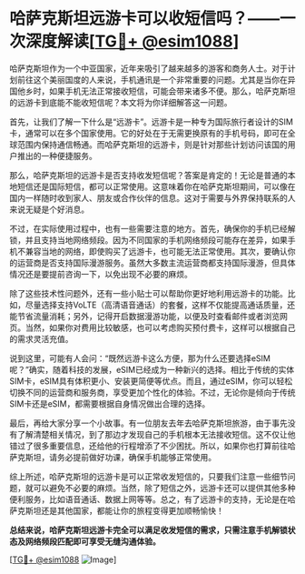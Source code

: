 # 哈萨克斯坦远游卡可以收短信吗？——一次深度解读[[TG💪+ @esim1088](https://t.me/s/esim1088)]

哈萨克斯坦作为一个中亚国家，近年来吸引了越来越多的游客和商务人士。对于计划前往这个美丽国度的人来说，手机通讯是一个非常重要的问题。尤其是当你在异国他乡时，如果手机无法正常接收短信，可能会带来诸多不便。那么，哈萨克斯坦的远游卡到底能不能收短信呢？本文将为你详细解答这一问题。

首先，让我们了解一下什么是“远游卡”。远游卡是一种专为国际旅行者设计的SIM卡，通常可以在多个国家使用。它的好处在于无需更换原有的手机号码，即可在全球范围内保持通信畅通。而哈萨克斯坦的远游卡，则是针对那些计划访问该国的用户推出的一种便捷服务。

那么，哈萨克斯坦的远游卡是否支持收发短信呢？答案是肯定的！无论是普通的本地短信还是国际短信，都可以正常使用。这意味着你在哈萨克斯坦期间，可以像在国内一样随时收到家人、朋友或合作伙伴的信息。这对于需要与外界保持联系的人来说无疑是个好消息。

不过，在实际使用过程中，也有一些需要注意的地方。首先，确保你的手机已经解锁，并且支持当地网络频段。因为不同国家的手机网络频段可能存在差异，如果手机不兼容当地的网络，即使购买了远游卡，也可能无法正常使用。其次，要确认你的运营商是否支持国际漫游服务。虽然大多数主流运营商都支持国际漫游，但具体情况还是要提前咨询一下，以免出现不必要的麻烦。

除了这些技术性问题外，还有一些小贴士可以帮助你更好地利用远游卡的功能。比如，尽量选择支持VoLTE（高清语音通话）的套餐，这样不仅能提高通话质量，还能节省流量消耗；另外，记得开启数据漫游功能，以便及时查看邮件或者浏览网页。当然，如果你对费用比较敏感，也可以考虑购买预付费卡，这样可以根据自己的需求灵活充值。

说到这里，可能有人会问：“既然远游卡这么方便，那为什么还要选择eSIM呢？”确实，随着科技的发展，eSIM已经成为一种新兴的选择。相比于传统的实体SIM卡，eSIM具有体积更小、安装更简便等优点。而且，通过eSIM，你可以轻松切换不同的运营商和服务商，享受更加个性化的体验。不过，无论你是倾向于传统SIM卡还是eSIM，都需要根据自身情况做出合理的选择。

最后，再给大家分享一个小故事。有一位朋友去年去哈萨克斯坦旅游，由于事先没有了解清楚相关情况，到了那边才发现自己的手机根本无法接收短信。这不仅让他错过了很多重要信息，还给他的行程增添了不少困扰。所以，如果你也打算前往哈萨克斯坦，请务必提前做好功课，确保手机能够正常使用。

综上所述，哈萨克斯坦的远游卡是可以正常收发短信的，只要我们注意一些细节问题，就可以避免不必要的麻烦。当然，除了短信之外，远游卡还可以提供其他多种便利服务，比如语音通话、数据上网等等。总之，有了远游卡的支持，无论是在哈萨克斯坦还是其他国家，都能让你的旅程变得更加顺畅愉快！

**总结来说，哈萨克斯坦远游卡完全可以满足收发短信的需求，只需注意手机解锁状态及网络频段匹配即可享受无缝沟通体验。**

[[TG💪+ @esim1088](https://t.me/s/esim1088) ![Image](https://i.postimg.cc/4NQfJmqS/Snipaste-2025-05-13-00-14-12.png)]